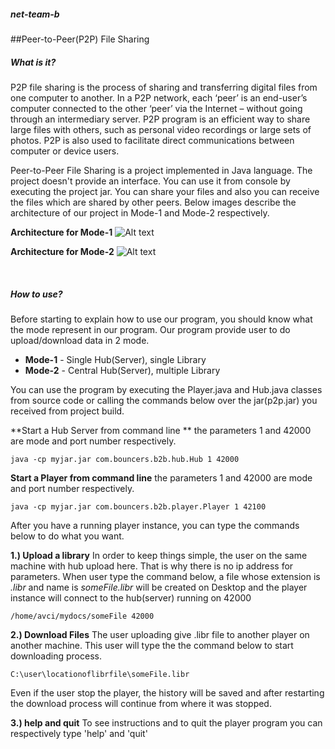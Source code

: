 ##### net-team-b
##Peer-to-Peer(P2P) File Sharing

#####  What is it?
P2P file sharing is the process of sharing and transferring digital files from one computer to another. In a P2P network, each ‘peer’ is an end-user’s computer connected to the other ‘peer’ via the Internet – without going through an intermediary server. P2P program is an efficient way to share large files with others, such as personal video recordings or large sets of photos. P2P is also used to facilitate direct communications between computer or device users.

Peer-to-Peer File Sharing is a project implemented in Java language.  The project doesn't provide an interface. You can use it from console by executing the project jar. You can share your files and also you can receive the files which are shared by other peers.
Below images describe the architecture of our project in Mode-1 and Mode-2 respectively.


**Architecture for Mode-1**
![Alt text](http://s7.postimg.org/soc94mb6j/mode1.png "Architecture for Mode-1")

**Architecture for Mode-2**
![Alt text](http://s7.postimg.org/6qfsatw63/mode2.png "Architecture for Mode-2")

<br />

##### How to use?
Before starting to explain how to use our program, you should know what the mode represent in our program. Our program provide user to do upload/download data in 2 mode.
- **Mode-1** - Single Hub(Server), single Library
- **Mode-2** - Central Hub(Server), multiple Library

You can use the program by executing the Player.java and Hub.java classes from source code or calling the commands below over the jar(p2p.jar) you received from project build.

**Start a Hub Server from command line **
the parameters 1 and 42000 are mode and port number respectively.

```
java -cp myjar.jar com.bouncers.b2b.hub.Hub 1 42000
```

**Start a Player from command line**
the parameters 1 and 42000 are mode and port number respectively.
```
java -cp myjar.jar com.bouncers.b2b.player.Player 1 42100
```

After you have a running player instance, you can type the commands below to do what you want.

**1.) Upload a library**
In order to keep things simple, the user on the same machine with hub upload here. That is why there is no ip address for parameters. When user type the command below, a file whose extension is _.libr_ and name is _someFile.libr_ will be created on Desktop and the player instance will connect to the hub(server) running on 42000

```
/home/avci/mydocs/someFile 42000
```

**2.) Download Files**
The user uploading give .libr file to another player on another machine. This user will type the the command below to start downloading process.
```
C:\user\locationoflibrfile\someFile.libr
```

Even if the user stop the player, the history will be saved and after restarting the download process will continue from where it was stopped.

**3.) help and quit**
To see instructions and to quit the player program you can respectively type 'help' and 'quit'


 

